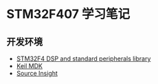 # STM32F407 学习笔记


## 开发环境

- [STM32F4 DSP and standard peripherals library](http://www.st.com/web/catalog/tools/FM147/CL1794/SC961/SS1743/PF257901)
- [Keil MDK](http://www.keil.com/arm/mdk.asp)
- [Source Insight](http://www.sourceinsight.com/)